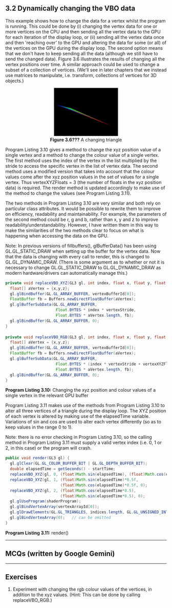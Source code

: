 ## 3.2 Dynamically changing the VBO data

This example shows how to change the data for a vertex whilst the program is running. This could be done by (i) changing the vertex data for one or more vertices on the CPU and then sending all the vertex data to the GPU for each iteration of the display loop, or (ii) sending all the vertex data once and then 'reaching over' to the GPU and altering the data for some (or all) of the vertices on the GPU during the display loop. The second option means that we don't have to keep sending all the data (although we still have to send the changed data). Figure 3.6 illustrates the results of changing all the vertex positions over time. A similar approach could be used to change a subset of a collection of vertices. (We'll see in later chapters that we instead use matrices to manipulate, i.e. transform, collections of vertices for 3D objects.)

<p align="center">
  <img src="img_ch3/S04_triangle.gif" alt="A changing triangle" width="200"><br>
  <strong>Figure 3.6???</strong> A changing triangle
</p>

Program Listing 3.10 gives a method to change the xyz position value of a single vertex and a method to change the colour value of a single vertex. The first method uses the index of the vertex in the list multiplied by the stride to access the specific vertex in the list of vertex data. The second method uses a modified version that takes into account that the colour values come after the xyz position values in the set of values for a single vertex. Thus vertexXYZFloats = 3 (the number of floats in the xyz position data) is required. The render method is updated accordingly to make use of the method to change the values (see Program Listing 3.11). 

The two methods in Program Listing 3.10 are very similar and both rely on particular class attributes. It would be possible to rewrite them to improve on efficiency, readability and maintainability. For example, the parameters of the second method could be r, g and b, rather than x, y and z to improve readability/understandability. However, I have written them in this way to make the similarities of the two methods clear to focus on what is happening when accessing the data on the GPU. 

Note: In previous versions of fillbuffers(), glBufferData() has been using GL.GL_STATIC_DRAW when setting up the buffer for the vertex data. Now that the data is changing with every call to render, this is changed to GL.GL_DYNAMIC_DRAW. (There is some argument as to whether or not it is necessary to change GL.GL_STATIC_DRAW to GL.GL_DYNAMIC_DRAW as modern hardware/drivers can automatically manage this.) 

```java
private void replaceVBO_XYZ(GL3 gl, int index, float x, float y, float z) {
  float[] aVertex = {x,y,z};
  gl.glBindBuffer(GL.GL_ARRAY_BUFFER, vertexBufferId[0]);
  FloatBuffer fb = Buffers.newDirectFloatBuffer(aVertex);
  gl.glBufferSubData(GL.GL_ARRAY_BUFFER, 
                      Float.BYTES * index * vertexStride, 
                      Float.BYTES * aVertex.length, fb);
  gl.glBindBuffer(GL.GL_ARRAY_BUFFER, 0);
}

private void replaceVBO_RGB(GL3 gl, int index, float x, float y, float z) {
  float[] aVertex = {x,y,z};
  gl.glBindBuffer(GL.GL_ARRAY_BUFFER, vertexBufferId[0]);
  FloatBuffer fb = Buffers.newDirectFloatBuffer(aVertex);
  gl.glBufferSubData(GL.GL_ARRAY_BUFFER, 
                      Float.BYTES * (index * vertexStride + vertexXYZFloats), // *** difference
                      Float.BYTES * aVertex.length, fb);
  gl.glBindBuffer(GL.GL_ARRAY_BUFFER, 0);
}
```

**Program Listing 3.10:** Changing the xyz position and colour values of a single vertex in the relevant GPU buffer

Program Listing 3.11 makes use of the methods from Program Listing 3.10 to alter all three vertices of a triangle during the display loop. The XYZ position of each vertex is altered by making use of the elapsedTime variable. Variations of sin and cos are used to alter each vertex differently (so as to keep values in the range 0 to 1).

Note: there is no error checking in Program Listing 3.10, so the calling method in Program Listing 3.11 must supply a valid vertex index (i.e. 0, 1 or 2, in this case) or the program will crash.


```java
public void render(GL3 gl) {
  gl.glClear(GL.GL_COLOR_BUFFER_BIT | GL.GL_DEPTH_BUFFER_BIT);
  double elapsedTime = getSeconds() - startTime;
  replaceVBO_XYZ(gl, 0, (float)Math.sin(elapsedTime), (float)Math.cos(elapsedTime), 0);
  replaceVBO_XYZ(gl, 1, (float)Math.sin(elapsedTime)*0.5f,
                        (float)Math.cos(elapsedTime)*0.5f, 0);
  replaceVBO_XYZ(gl, 2, (float)Math.cos(elapsedTime*0.5),
                        (float)Math.sin(elapsedTime*0.5), 0);
  gl.glUseProgram(shaderProgram);
  gl.glBindVertexArray(vertexArrayId[0]);
  gl.glDrawElements(GL.GL_TRIANGLES, indices.length, GL.GL_UNSIGNED_INT, 0);
  gl.glBindVertexArray(0);   // can be omitted
}
```

**Program Listing 3.11:** render()

---

## MCQs (written by Google Gemini)

---

## Exercises

1. Experiment with changing the rgb colour values of the vertices, in addition to the xyz values. (Hint: This can be done by calling replaceVBO_RGB.)

